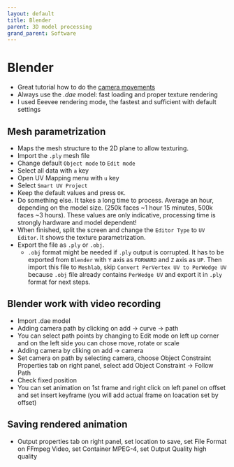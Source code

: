 ```yaml
---
layout: default
title: Blender
parent: 3D model processing
grand_parent: Software
---
```


# Blender
* Great tutorial how to do the [camera movements](https://www.youtube.com/watch?v=a7qyW1G350g&t=111s&ab_channel=Polyfjord)
* Always use the *.dae* model: fast loading and proper texture rendering
* I used Eeevee rendering mode, the fastest and sufficient with default settings

## Mesh parametrization
* Maps the mesh structure to the 2D plane to allow texturing. 
* Import the `.ply` mesh file
* Change default `Object mode` to `Edit mode`
* Select all data with `a` key
* Open UV Mapping menu with `u` key
* Select `Smart UV Project`
* Keep the default values and press `OK`.
* Do something else. It takes a long time to process. Average an hour, depending on the model size. (250k faces ~1 hour 15 minutes, 500k faces ~3 hours). These values are only indicative, processing time is strongly hardware and model dependent!
* When finished, split the screen and change the `Editor Type` to `UV Editor`. It shows the texture parametrization.
* Export the file as `.ply` or `.obj`.
    * `.obj` format might be needed if `.ply` output is corrupted. It has to be exported from `Blender` with `Y` axis as `FORWARD` and `Z` axis as `UP`. Then import this file to `Meshlab`, skip `Convert PerVertex UV to PerWedge UV` because `.obj` file already contains `PerWedge UV` and export it in `.ply` format for next steps. 

## Blender work with video recording
* Import .dae model 
* Adding camera path by clicking on add -> curve -> path
* You can select path points by changing to Edit mode on left up corner and on the left side you can chose move, rotate or scale
* Adding camera by cliking on add -> camera
* Set camera on path by selecting camera, choose Object Constraint Properties tab on right panel, select add Object Constraint -> Follow Path
* Check fixed position
* You can set animation on 1st frame and right click on left panel on offset and set insert keyframe (you will add actual frame on loacation set by offset)

## Saving rendered animation
* Output properties tab on right panel, set location to save, set File Format on FFmpeg Video, set Container MPEG-4, set Output Quality high quality
